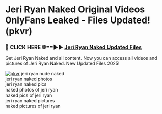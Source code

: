 # Jeri Ryan Naked Original Videos 0nlyFans Leaked - Files Updated! (pkvr)

<h3>🔴 CLICK HERE 🌐==►► <a href="https://tinyurl.com/yckcrads" rel="nofollow">Jeri Ryan Naked Updated Files</a></h3>

Get Jeri Ryan Naked and all content. Now you can access all videos and pictures of Jeri Ryan Naked. New Updated Files 2025!

[![pkvr](https://i.imgur.com/hpKpOFt.gif)](https://tinyurl.com/yckcrads)
jeri ryan nude naked<br>
jeri ryan naked photos<br>
jeri ryan naked pics<br>
naked photos of jeri ryan<br>
naked pics of jeri ryan<br>
jeri ryan naked pictures<br>
naked pictures of jeri ryan